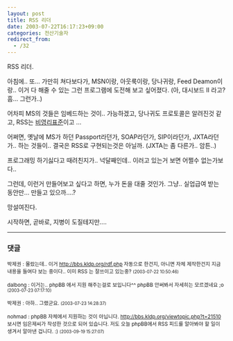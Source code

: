 ```yaml
---
layout: post
title: RSS 리더
date: 2003-07-22T16:17:23+09:00
categories: 전산기술자
redirect_from:
  - /32
---
```


RSS 리더.

아침에.. 또... 가만히 쳐다보다가, MSN이랑, 아웃룩이랑, 당나귀랑, Feed Deamon이랑.. 이거 다 해줄 수 있는 그런 프로그램에 도전해 보고 싶어졌다. (아, 대시보드 II 라고? 흠... 그런가..)

어차피 MS의 것들은 임베드하는 것이.. 가능하겠고, 당나귀도 프로토콜은 알려진것 같고, RSS는 <a href="http://hochan.net/archives/2003/07/000303.html">비영리표준</a>이고 ...

어쩌면, 옛날에 MS가 하던 Passport라던가, SOAP라던가, SIP이라던가, JXTA라던가.. 하는 것들이.. 결국은 RSS로 구현되는것은 아닐까. (JXTA는 좀 다른가.. 암튼..)

프로그래밍 하기싫다고 때려친지가.. 넉달째인데.. 이러고 있는거 보면 어쩔수 없는가보다..

그런데, 이런거 만들어보고 싶다고 하면, 누가 돈을 대줄 것인가. 그냥.. 실업급여 받는 동안만... 만들고 있으까....?

망설여진다.

시작하면, 곧바로, 지병이 도질테지만....

* * *

### 댓글



<!--- cmt:50 --->
<!--- mail: --->
<!--- parent:0 --->

<small class=comment>박제권 : 몰랐는데.. 이거 http://bbs.kldp.org/rdf.php 자동으로 한건지, 아니면 자체 제작한건지 지금 내용을 들여다 보는 중이다.. 이미 RSS 는 잘쓰이고 있는중? <small>(2003-07-22 10:50:46)</small></small>


<!--- cmt:51 --->
<!--- mail: --->
<!--- parent:0 --->

<small class=comment>dalbong : 이거는.. phpBB 에서 지원 해주는걸로 보입니다^^ phpBB 안써봐서 자세히는 모르겠네요 ;o <small>(2003-07-23 07:17:10)</small></small>


<!--- cmt:52 --->
<!--- mail: --->
<!--- parent:0 --->

<small class=comment>박제권 : 아하.. 그랬군요. <small>(2003-07-23 14:28:37)</small></small>


<!--- cmt:53 --->
<!--- mail: --->
<!--- parent:0 --->

<small class=comment>nohmad : phpBB 자체에서 지원하는 것이 아닙니다. <a href="http://bbs.kldp.org/viewtopic.php?t=21510">http://bbs.kldp.org/viewtopic.php?t=21510</a> 보시면 임은제씨가 작성한 것으로 되어 있습니다.  저도 오늘 phpBB에서 RSS 피드를 알아봐야 할 일이 생겨서 알아낸 겁니다. :) <small>(2003-09-19 15:27:07)</small></small>

